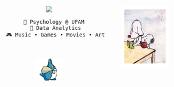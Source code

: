<div align="center">
  <img src="https://github.com/albuquerquehellen/albuquerquehellen/blob/main/transferir%20(22).jpg?raw=true" width="25%" align="right" />
  
  <img src="https://readme-typing-svg.demolab.com?font=Inconsolata&weight=500&size=50&duration=4000&pause=300&color=cbd2ef&center=true&vCenter=true&multiline=true&repeat=false&random=false&width=1300&height=140&lines=hi!+i'm+hellen.+welcome+to+my+hub!+%CB%9A+%E0%BC%98%E2%99%A1+%E2%8B%86%EF%BD%A1%CB%9A" width="70%" />


  <br>

  <pre>
    💼 Psychology @ UFAM 
    📖 Data Analytics
    🎮 Music • Games • Movies • Art
  </pre>

  <br>

  <img src="https://github.com/albuquerquehellen/albuquerquehellen/blob/main/banners.gif?raw=true" height="60" />

  <br><br><br>
</div>

